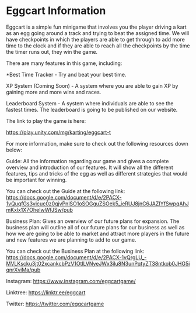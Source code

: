 # Eggcart Information 

Eggcart is a simple fun minigame that involves you the player driving a kart as an egg going around a track and trying to beat the assigned time. We will have checkpoints in which the players are able to get through to add more time to the clock and if they are able to reach all the checkpoints by the time the timer runs out, they win the game. 

There are many features in this game, including: 

*Best Time Tracker - Try and beat your best time. 

XP System (Coming Soon) - A system where you are able to gain XP by gaining more and more wins and races. 

Leaderboard System - A system where individuals are able to see the fastest times. The leaderboard is going to be published on our website. 

The link to play the game is here: 

https://play.unity.com/mg/karting/eggcart-t

For more information, make sure to check out the following resources down below: 

Guide: All the information regarding our game and gives a complete overview and introduction of our features. It will show all the different features, tips and tricks of the egg as well as different strategies that would be important for winning. 

You can check out the Guide at the following link: https://docs.google.com/document/d/e/2PACX-1vQuqfGs3vicuc0z0qjvPnlSO1oSOGguZSOek5_ieRUJ8jnC6JAZIYfSwpqAhJmKxlx1X7OheIwWfJSw/pub

Business Plan: Gives an overview of our future plans for expansion. The business plan will outline all of our future plans for our business as well as how we are going to be able to market and attract more players in the future and new features we are planning to add to our game. 

You can check out the Business Plan at the following link: https://docs.google.com/document/d/e/2PACX-1vQrgLU_-MVLKscku3jt02xcankcbPzV1OtlLVNyeJWx3ilu8N3unPqtyZT38ntkob0JHG5iqnrXviMa/pub

Instagram: https://www.instagram.com/eggcartgame/

Linktree: https://linktr.ee/eggcart

Twitter: https://twitter.com/eggcartgame

